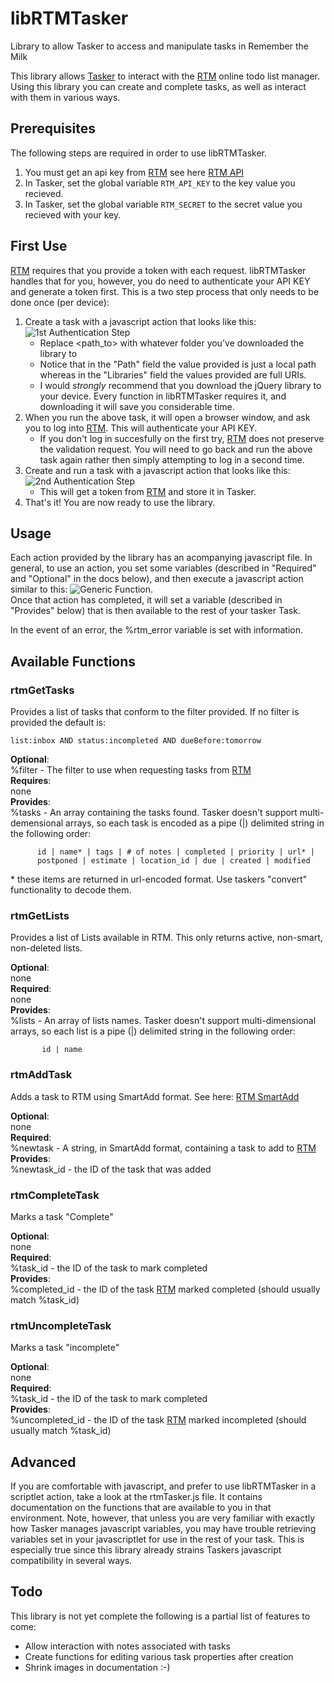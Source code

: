 libRTMTasker
============

Library to allow Tasker to access and manipulate tasks in Remember the Milk

This library allows [Tasker][] to interact with the [RTM][] online todo list manager.   
Using this library you can create and complete tasks, as well as interact with them in
various ways.   


Prerequisites
-------------

The following steps are required in order to use libRTMTasker.

1. You must get an api key from [RTM][] see here [RTM API][]
2. In Tasker, set the global variable `RTM_API_KEY` to the key value you recieved.
3. In Tasker, set the global variable `RTM_SECRET` to the secret value you recieved
   with your key.

First Use
---------

[RTM][] requires that you provide a token with each request.  libRTMTasker handles 
that for you, however, you do need to authenticate your API KEY and generate a token first.
This is a two step process that only needs to be done once (per device):

1. Create a task with a javascript action that looks like this: 
   ![1st Authentication Step](docs/authentication_step_1.png)
   * Replace \<path_to\> with whatever folder you've downloaded the library to
   * Notice that in the "Path" field the value provided is just a local path
     whereas in the "Libraries" field the values provided are full URIs.
   * I would *strongly* recommend that you download the jQuery library to your
     device.  Every function in libRTMTasker requires it, and downloading it
     will save you considerable time.
2. When you run the above task, it will open a browser window, and ask you to
   log into [RTM][].  This will authenticate your API KEY.  
   * If you don't log in succesfully on the first try, [RTM][] does not preserve the
     validation request.  You will need to go back and run the above task again rather
     then simply attempting to log in a second time.
3. Create and run a task with a javascript action that looks like this:
   ![2nd Authentication Step](docs/authentication_step_2.png)
   * This will get a token from [RTM][] and store it in Tasker. 
4. That's it! You are now ready to use the library.


Usage
-----

Each action provided by the library has an acompanying javascript file.   In general,
to use an action, you set some variables (described in "Required" and "Optional" in 
the docs below), and then execute a javascript action similar to this: 
![Generic Function](docs/function.png).   
Once that action has completed, it will set a variable (described in "Provides" below)
that is then available to the rest of your tasker Task.   

In the event of an error, the %rtm_error variable is set with information.

Available Functions
-------------------

### rtmGetTasks
Provides a list of tasks that conform to the filter provided.
If no filter is provided the default is:

`list:inbox AND status:incompleted AND dueBefore:tomorrow`

**Optional**:   
  %filter - The filter to use when requesting tasks from [RTM][]  
**Requires**:  
  none  
**Provides**:   
  %tasks - An array containing the tasks found.  Tasker doesn't support 
          multi-demensional arrays, so each task is encoded as a pipe (|)
          delimited string in the following order:

          id | name* | tags | # of notes | completed | priority | url* | 
          postponed | estimate | location_id | due | created | modified 

\* these items are returned in url-encoded format.  Use taskers "convert"
   functionality to decode them.


### rtmGetLists
Provides a list of Lists available in RTM.
This only returns active, non-smart, non-deleted lists.

**Optional**:  
  none  
**Required**:  
  none  
**Provides**:  
  %lists - An array of lists names.  Tasker doesn't support multi-dimensional
           arrays, so each list is a pipe (|) delimited string in the following
           order:
           
           id | name

### rtmAddTask
Adds a task to RTM using SmartAdd format.  See here: [RTM SmartAdd][]

**Optional**:  
  none  
**Required**:  
  %newtask - A string, in SmartAdd format, containing a task to add to [RTM][]  
**Provides**:  
  %newtask_id - the ID of the task that was added


### rtmCompleteTask
Marks a task "Complete"

**Optional**:  
  none  
**Required**:  
  %task_id - the ID of the task to mark completed  
**Provides**:  
  %completed_id - the ID of the task [RTM][] marked completed (should usually match %task_id)


### rtmUncompleteTask
Marks a task "incomplete"

**Optional**:  
  none  
**Required**:  
  %task_id - the ID of the task to mark completed  
**Provides**:  
  %uncompleted_id - the ID of the task [RTM][] marked incompleted (should usually match %task_id)



Advanced
--------
If you are comfortable with javascript, and prefer to use libRTMTasker in a scriptlet action, 
take a look at the rtmTasker.js file.   It contains documentation on the functions that are
available to you in that environment.  Note, however, that unless you are very familiar with
exactly how Tasker manages javascript variables, you may have trouble retrieving variables
set in your javascriptlet for use in the rest of your task.  This is especially true since
this library already strains Taskers javascript compatibility in several ways.  

Todo
----

This library is not yet complete the following is a partial list of features to come:

* Allow interaction with notes associated with tasks
* Create functions for editing various task properties after creation
* Shrink images in documentation :-)

 

[Tasker]: http://tasker.dinglisch.net "Tasker"
[RTM]: http://www.rememberthemilk.com "Remember the Milk"
[RTM API]: https://www.rememberthemilk.com/services/api/keys.rtm "RTM Api Key"
[RTM SmartAdd]: http://www.rememberthemilk.com/help/?ctx=basics.smartadd.howdoiuse "RTM Smart Add"
